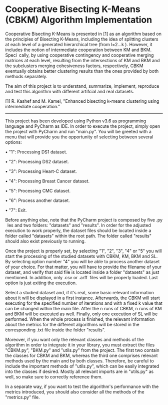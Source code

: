 # Cooperative Bisecting K-Means (CBKM) Algorithm Implementation

Cooperative Bisecting K-Means is presented in [1] as an algorithm based on the principles of Bisecting K-Means, including the idea of splitting clusters at each level of a generated hierarchical tree (from l=2...k ). However, it includes the notion of intermediate cooperation between KM and BKM. Speci cally, by using cooperative contingency and cooperative merging matrices at each level, resulting from the intersections of KM and BKM and the subclusters merging cohesiveness factors, respectively, CBKM eventually obtains better clustering results than the ones provided by both methods separately.

The aim of this project is to understand, summarize, implement, reproduce and test this algorithm with different artifcial and real datasets.

[1] R. Kashef and M. Kamel, "Enhanced bisecting k-means clustering using intermediate cooperation."

---------------------------------------------------------------------

This project has been developed using Python v3.6 as programming language and PyCharm as IDE. In order to execute the project, simply open the project with PyCharm
and run "main.py". You will be greeted with a menu that will provide you the opportunity of selecting between several options:

• "1": Processing DS1 dataset.

• "2": Processing DS2 dataset.

• "3": Processing Heart-C dataset.

• "4": Processing Breast Cancer dataset.

• "5": Processing CMC dataset.

• "6": Process another dataset.

• "7": Exit.

Before anything else, note that the PyCharm project is composed by five .py  les and two folders: "datasets" and "results". In order for the adjusted execution to work properly, the dataset files should be located inside a folder called "datasets" within the root path. The folder called "results" should also exist previously to running.

Once the project is properly set, by selecting "1", "2", "3", "4" or "5" you will start the processing of the studied datasets with CBKM, KM, BKM and SL. By selecting option number "4" you will be able to process another dataset of your choice. For that matter, you will have to provide the filename of your dataset, and verify that said file is located inside a folder "datasets" as just mentioned. In addition, only .csv or .arff files will be properly loaded. Last option is just exiting the execution.

Select a studied dataset and, if it's real, some basic relevant information about it will be displayed in a first instance. Afterwards, the CBKM will start executing for the specified number of iterations and with a fixed k value that can be changed within the main file. After the n runs of CBKM, n runs of KM and BKM will be executed as well. Finally, only one execution of SL will be performed. When the whole process is finished, the relevant information about the metrics for the different algorithms will be stored in the corresponding .txt file inside the folder "results".

Moreover, if you want only the relevant classes and methods of the algorithm in order to integrate it in your library, you must extract the files "CBKM.py", "BKM.py" and "utils.py" from the project. The first two contain the classes for CBKM and BKM, whereas the third one comprises relevant methods used by the main and by both classes. Therefore, be careful to include the important methods of "utils.py", which can be easily integrated into the classes if desired. Mostly all relevant imports are in "utils.py" as well, so make sure to correctly reference them.

In a separate way, if you want to test the algorithm's performance with the metrics introduced, you should also consider all the methods of the "metrics.py" file.

